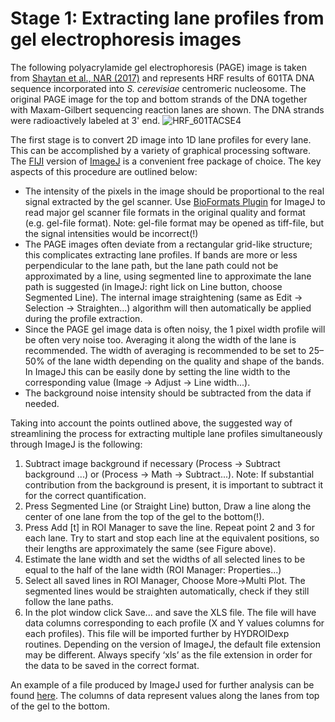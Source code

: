 # Stage 1: Extracting lane profiles from gel electrophoresis images
The following polyacrylamide gel electrophoresis (PAGE) image is taken from [Shaytan et al., NAR (2017)](https://www.ncbi.nlm.nih.gov/pubmed/28934480) and represents HRF results of 601TA DNA sequence incorporated into *S. cerevisiae* centromeric nucleosome. The original PAGE image for the top and bottom strands of the DNA together with Maxam-Gilbert sequencing reaction lanes are shown. The DNA strands were radioactively labeled at 3' end.
![HRF_601TACSE4](data/gel.png)


The first stage is to convert 2D image into 1D lane profiles for every lane. This can be accomplished by a variety of graphical processing software. The [FIJI](https://fiji.sc) version of [ImageJ](https://imagej.nih.gov) is a convenient free package of choice. The key aspects of this procedure are outlined below:

- The intensity of the pixels in the image should be proportional to the real signal extracted by the gel scanner. Use [BioFormats Plugin](http://www.openmicroscopy.org/site/products/bio-formats) for ImageJ  to read major gel scanner file formats in the original quality and format (e.g. gel-file format). Note: gel-file format may be opened as tiff-file, but the signal intensities would be incorrect(!)
- The PAGE images often deviate from a rectangular grid-like structure; this complicates extracting lane profiles. If bands are more or less perpendicular to the lane path, but the lane path could not be approximated by a line, using segmented line to approximate the lane path is suggested (in ImageJ: right lick on Line button, choose Segmented Line). The internal image straightening (same as Edit -> Selection -> Straighten...) algorithm will then automatically be applied during the profile extraction.
- Since the PAGE gel image data is often noisy, the 1 pixel width profile will be often very noise too. Averaging it along the width of the lane is recommended. The width of averaging is recommended to be set to 25–50% of the lane width depending on the quality and shape of the bands. In ImageJ this can be easily done by setting the line width to the corresponding value (Image -> Adjust -> Line width...).
- The background noise intensity should be subtracted from the data if needed.

Taking into account the points outlined above, the suggested way of streamlining the process for extracting multiple lane profiles simultaneously through ImageJ is the following:

1. Subtract image background if necessary (Process -> Subtract background ...) or (Process -> Math -> Subtract...). Note: If substantial contribution from the background is present, it is important to subtract it for the correct quantification.
3. Press Segmented Line (or Straight Line) button, Draw a line along the center of one lane from the top of the gel to the bottom(!).
4. Press Add [t] in ROI Manager to save the line. Repeat point 2 and 3 for each lane. Try to start and stop each line at the equivalent positions, so their lengths are approximately the same (see Figure above).
5. Estimate the lane width and set the widths of all selected lines to be equal to the half of the lane width (ROI Manager: Properties...)
6. Select all saved lines in ROI Manager, Choose More->Multi Plot. The segmented lines would be straighten automatically, check if they still follow the lane paths.
7. In the plot window click Save... and save the XLS file. The file will have data columns corresponding to each profile (X and Y values columns for each profiles). This file will be imported further by HYDROIDexp routines. Depending on the version of ImageJ, the default file extension may be different. Always specify ‘xls’ as the file extension in order for the data to be saved in the correct format.

An example of a file produced by ImageJ used for further analysis can be found [here](data/lane_profiles.xls). The columns of data represent values along the lanes from top of the gel to the bottom.
